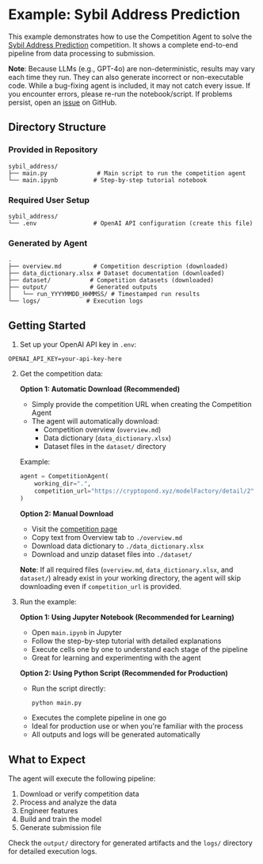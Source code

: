 # Example: Sybil Address Prediction

This example demonstrates how to use the Competition Agent to solve the [Sybil Address Prediction](https://cryptopond.xyz/modelFactory/detail/2) competition. It shows a complete end-to-end pipeline from data processing to submission.

**Note**: Because LLMs (e.g., GPT-4o) are non-deterministic, results may vary each time they run. They can also generate incorrect or non-executable code. While a bug-fixing agent is included, it may not catch every issue. If you encounter errors, please re-run the notebook/script. If problems persist, open an [issue](https://github.com/Pond-International/pond-agent/issues) on GitHub.


## Directory Structure

### Provided in Repository
```
sybil_address/
├── main.py              # Main script to run the competition agent
└── main.ipynb          # Step-by-step tutorial notebook
```

### Required User Setup
```
sybil_address/
└── .env                # OpenAI API configuration (create this file)
```

### Generated by Agent
```
.
├── overview.md         # Competition description (downloaded)
├── data_dictionary.xlsx # Dataset documentation (downloaded)
├── dataset/           # Competition datasets (downloaded)
├── output/            # Generated outputs
│   └── run_YYYYMMDD_HHMMSS/ # Timestamped run results
└── logs/             # Execution logs
```

## Getting Started

1. Set up your OpenAI API key in `.env`:
```env
OPENAI_API_KEY=your-api-key-here
```

2. Get the competition data:

   **Option 1: Automatic Download (Recommended)**
   - Simply provide the competition URL when creating the Competition Agent
   - The agent will automatically download:
     - Competition overview (`overview.md`)
     - Data dictionary (`data_dictionary.xlsx`)
     - Dataset files in the `dataset/` directory

   Example:
   ```python
   agent = CompetitionAgent(
       working_dir=".",
       competition_url="https://cryptopond.xyz/modelFactory/detail/2"
   )
   ```

   **Option 2: Manual Download**
   - Visit the [competition page](https://cryptopond.xyz/modelFactory/detail/2)
   - Copy text from Overview tab to `./overview.md`
   - Download data dictionary to `./data_dictionary.xlsx`
   - Download and unzip dataset files into `./dataset/`

   **Note**: If all required files (`overview.md`, `data_dictionary.xlsx`, and `dataset/`) already exist in your working directory, the agent will skip downloading even if `competition_url` is provided.

3. Run the example:

   **Option 1: Using Jupyter Notebook (Recommended for Learning)**
   - Open `main.ipynb` in Jupyter
   - Follow the step-by-step tutorial with detailed explanations
   - Execute cells one by one to understand each stage of the pipeline
   - Great for learning and experimenting with the agent

   **Option 2: Using Python Script (Recommended for Production)**
   - Run the script directly:
     ```bash
     python main.py
     ```
   - Executes the complete pipeline in one go
   - Ideal for production use or when you're familiar with the process
   - All outputs and logs will be generated automatically

## What to Expect

The agent will execute the following pipeline:
1. Download or verify competition data
2. Process and analyze the data
3. Engineer features
4. Build and train the model
5. Generate submission file

Check the `output/` directory for generated artifacts and the `logs/` directory for detailed execution logs.